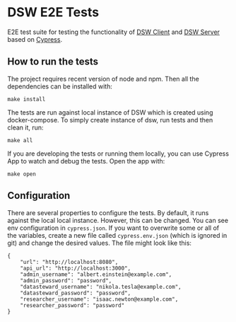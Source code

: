# DSW E2E Tests

E2E test suite for testing the functionality of [DSW Client](https://github.com/DataStewardshipWizard/dsw-client)
and [DSW Server](https://github.com/DataStewardshipWizard/dsw-server) based on
[Cypress](https://github.com/cypress-io/cypress).

## How to run the tests

The project requires recent version of node and npm. Then all the dependencies can be installed with:

```
make install
```

The tests are run against local instance of DSW which is created
using docker-compose. To simply create instance of dsw, run tests and then clean it, run:

```
make all
```

If you are developing the tests or running them locally, you can use Cypress
App to watch and debug the tests. Open the app with:

```
make open
```

## Configuration

There are several properties to configure the tests. By default, it runs
against the local local instance. However, this can be changed. You can see
env configuration in `cypress.json`. If you want to overwrite some or all of
the variables, create a new file called `cypress.env.json` (which is ignored
in git) and change the desired values. The file might look like this:

```
{
    "url": "http://localhost:8080",
    "api_url": "http://localhost:3000",
    "admin_username": "albert.einstein@example.com",
    "admin_password": "password",
    "datasteward_username": "nikola.tesla@example.com",
    "datasteward_password": "password",
    "researcher_username": "isaac.newton@example.com",
    "researcher_password": "password"
}
```
